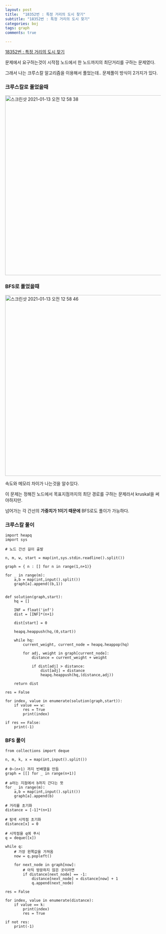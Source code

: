```yaml
---
layout: post
title:  "18352번 : 특정 거리의 도시 찾기"
subtitle: "18352번 : 특정 거리의 도시 찾기"
categories: boj
tags: graph
comments: true

---
```


[18352번 : 특정 거리의 도시 찾기](https://www.acmicpc.net/problem/18352)

문제에서 요구하는것이 시작점 노드에서 한 노드까지의 최단거리를 구하는 문제였다.

그래서 나는 크루스칼 알고리즘을 이용해서 풀었는데.. 문제풀이 방식이 2가지가 있다.

### 크루스칼로 풀었을때
<img width="581" alt="스크린샷 2021-01-13 오전 12 58 38" src="https://user-images.githubusercontent.com/56789064/104339025-7c7d9080-553a-11eb-8046-c99e025519b4.png">

### BFS로 풀었을때
<img width="584" alt="스크린샷 2021-01-13 오전 12 58 46" src="https://user-images.githubusercontent.com/56789064/104339047-81424480-553a-11eb-94ef-dcf1c99f8ec1.png">

속도와 메모리 차이가 나는것을 알수있다.

이 문제는 정해진 노드에서 목표지점까지의 최단 경로를 구하는 문제라서 kruskal을 써야하지만.

넘어가는 각 간선의 **가중치가 1이기 때문에** BFS로도 풀이가 가능하다.

### 크루스칼 풀이
```
import heapq
import sys

# 노드 간선 길이 출발

n, m, w, start = map(int,sys.stdin.readline().split())

graph = { n : [] for n in range(1,n+1)}

for _ in range(m):
    a,b = map(int,input().split())
    graph[a].append((b,1))


def solution(graph,start):
    hq = []
    
    INF = float('inf')
    dist = [INF]*(n+1)
    
    dist[start] = 0
    
    heapq.heappush(hq,(0,start))
    
    while hq:
        current_weight, current_node = heapq.heappop(hq)

        for adj, weight in graph[current_node]:
            distance = current_weight + weight

            if dist[adj] > distance:
                dist[adj] = distance
                heapq.heappush(hq,(distance,adj))

    return dist

res = False

for index, value in enumerate(solution(graph,start)):
    if value == w:
        res = True
        print(index)
        
if res == False:
    print(-1)

```

### BFS 풀이
```
from collections import deque

n, m, k, x = map(int,input().split())

# 0~(n+1) 까지 빈배열을 만듬
graph = [[] for _ in range(n+1)]

# a라는 지점에서 b까지 간다는 뜻
for _ in range(m):
    a,b = map(int,input().split())
    graph[a].append(b)

# 거리를 초기화
distance = [-1]*(n+1)

# 탐색 시작점 초기화
distance[x] = 0

# 시작점을 q에 푸시
q = deque([x])

while q:
    # 가장 왼쪽값을 가져옴
    now = q.popleft()

    for next_node in graph[now]:
        # 아직 방문하지 않은 곳이라면
        if distance[next_node] == -1:
            distance[next_node] = distance[now] + 1
            q.append(next_node)

res = False

for index, value in enumerate(distance):
    if value == k:
        print(index)
        res = True

if not res:
    print(-1)
```